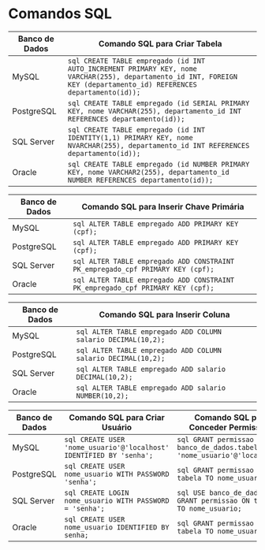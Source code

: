 # Comandos SQL

| Banco de Dados | Comando SQL para Criar Tabela                                     |
| -------------- | -------------------------------------------------- |
| MySQL          | ```sql CREATE TABLE empregado (id INT AUTO_INCREMENT PRIMARY KEY, nome VARCHAR(255), departamento_id INT, FOREIGN KEY (departamento_id) REFERENCES departamento(id)); ``` |
| PostgreSQL     | ```sql CREATE TABLE empregado (id SERIAL PRIMARY KEY, nome VARCHAR(255), departamento_id INT REFERENCES departamento(id)); ``` |
| SQL Server     | ```sql CREATE TABLE empregado (id INT IDENTITY(1,1) PRIMARY KEY, nome NVARCHAR(255), departamento_id INT REFERENCES departamento(id)); ``` |
| Oracle         | ```sql CREATE TABLE empregado (id NUMBER PRIMARY KEY, nome VARCHAR2(255), departamento_id NUMBER REFERENCES departamento(id)); ``` |

| Banco de Dados | Comando SQL para Inserir Chave Primária                                      |
| -------------- | ----------------------------------------------- |
| MySQL          | ```sql ALTER TABLE empregado ADD PRIMARY KEY (cpf); ``` |
| PostgreSQL     | ```sql ALTER TABLE empregado ADD PRIMARY KEY (cpf); ``` |
| SQL Server     | ```sql ALTER TABLE empregado ADD CONSTRAINT PK_empregado_cpf PRIMARY KEY (cpf); ``` |
| Oracle         | ```sql ALTER TABLE empregado ADD CONSTRAINT PK_empregado_cpf PRIMARY KEY (cpf); ``` |

| Banco de Dados | Comando SQL para Inserir Coluna                                                      |
| -------------- | --------------------------------------------------------------- |
| MySQL          | ```sql ALTER TABLE empregado ADD COLUMN salario DECIMAL(10,2); ``` |
| PostgreSQL     | ```sql ALTER TABLE empregado ADD COLUMN salario DECIMAL(10,2); ``` |
| SQL Server     | ```sql ALTER TABLE empregado ADD salario DECIMAL(10,2); ```      |
| Oracle         | ```sql ALTER TABLE empregado ADD salario NUMBER(10,2); ```       |

| Banco de Dados | Comando SQL para Criar Usuário                  | Comando SQL para Conceder Permissões                  |
| -------------- | --------------------------------------------- | ----------------------------------------------------- |
| MySQL          | ```sql CREATE USER 'nome_usuario'@'localhost' IDENTIFIED BY 'senha'; ``` | ```sql GRANT permissao ON banco_de_dados.tabela TO 'nome_usuario'@'localhost'; ``` |
| PostgreSQL     | ```sql CREATE USER nome_usuario WITH PASSWORD 'senha'; ``` | ```sql GRANT permissao ON tabela TO nome_usuario; ``` |
| SQL Server     | ```sql CREATE LOGIN nome_usuario WITH PASSWORD = 'senha'; ``` | ```sql USE banco_de_dados; GRANT permissao ON tabela TO nome_usuario; ``` |
| Oracle         | ```sql CREATE USER nome_usuario IDENTIFIED BY senha; ``` | ```sql GRANT permissao ON tabela TO nome_usuario; ``` |
